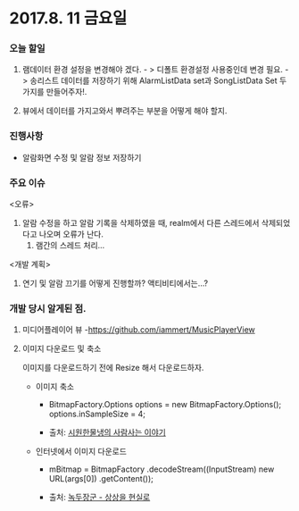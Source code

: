 # 2017.8. 11 금요일

### 오늘 할일

1. 램데이터 환경 설정을 변경해야 겠다. - > 디폴트 환경설정 사용중인데 변경 필요. -> 송리스트 데이터를 저장하기 위해 AlarmListData set과 SongListData Set 두가지를 만들어주자!.

2. 뷰에서 데이터를 가지고와서 뿌려주는 부분을 어떻게 해야 할지. 


### 진행사항

- 알람화면 수정 및 알람 정보 저장하기

### 주요 이슈

<오류>
1. 알람 수정을 하고 알람 기록을 삭제하였을 때,  realm에서 다른 스레드에서 삭제되었다고 나오며 오류가 난다.
	1. 램간의 스레드 처리...



<개발 계획>
1. 연기 및 알람 끄기를 어떻게 진행할까? 액티비티에서는...?


### 개발 당시 알게된 점.

1. 미디어플레이어 뷰 -https://github.com/iammert/MusicPlayerView


2. 이미지 다운로드 및 축소

	이미지를 다운로드하기 전에 Resize 해서 다운로드하자.
	
	- 이미지 축소
		- BitmapFactory.Options options = new BitmapFactory.Options();
		options.inSampleSize = 4;
		
		- 출처: [시원한물냉의 사람사는 이야기](http://it77.tistory.com/99)
	- 인터넷에서 이미지 다운로드
		- mBitmap = BitmapFactory
		                    .decodeStream((InputStream) new URL(args[0])
		                            .getContent());
		
		- 출처: [녹두장군 - 상상을 현실로](http://mainia.tistory.com/2161)

